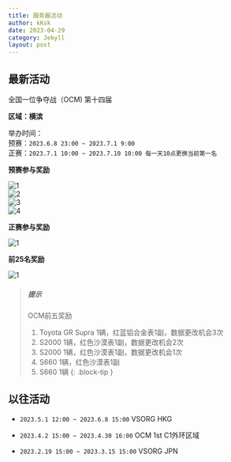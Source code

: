 ```yaml
---
title: 服务器活动
author: kKsk
date: 2023-04-29
category: Jekyll
layout: post
---
```


## 最新活动

全国一位争夺战（OCM) 第十四届

**区域：横滨**

举办时间：  
预赛：`2023.6.8 23:00 ~ 2023.7.1 9:00`  
正赛：`2023.7.1 10:00 ~ 2023.7.10 10:00 每一天10点更换当前第一名`

**预赛参与奖励**

![1](https://wanganmaxi-official.com//wanganmaxi5dxplus/cn/event/online/img/009/plate03_01.png)  
![2](https://wanganmaxi-official.com//wanganmaxi5dxplus/cn/event/online/img/009/plate02_01.png)  
![3](https://wanganmaxi-official.com//wanganmaxi5dxplus/cn/event/online/img/009/plate05_01.png)  
![4](https://wanganmaxi-official.com//wanganmaxi5dxplus/cn/event/online/img/009/plate04_01.png)  

**正赛参与奖励**

![1](https://wanganmaxi-official.com//wanganmaxi5dxplus/cn/event/online/img/009/plate01_01.png)

**前25名奖励**

![1](https://wanganmaxi-official.com//wanganmaxi5dxplus/cn/event/online/img/009/plate06_01.png)



> ##### 提示
> 
> OCM前五奖励
> 1. Toyota GR Supra 1辆，红蓝铝合金表1副，数据更改机会3次
> 2. S2000 1辆，红色沙漠表1副，数据更改机会2次
> 3. S2000 1辆，红色沙漠表1副，数据更改机会1次
> 4. S660 1辆，红色沙漠表1副
> 5. S660 1辆
{: .block-tip }

## 以往活动

- `2023.5.1 12:00 ~ 2023.6.8 15:00`  VSORG HKG

- `2023.4.2 15:00 ~ 2023.4.30 16:00`  OCM 1st C1外环区域  

- `2023.2.19 15:00 ~ 2023.3.15 15:00`  VSORG JPN